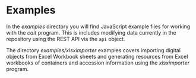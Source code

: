 
# Examples

In the *examples* directory you will find JavaScript example files for working
with the _cait_ program. This is includes modifying data currently in the
repository using the REST API via the `api` object.

The directory *examples/xlsximporter* examples covers importing digital objects
from Excel Workbook sheets and generating resources from Excel workbooks of
containers and accession information using the *xlsximporter*  program.
